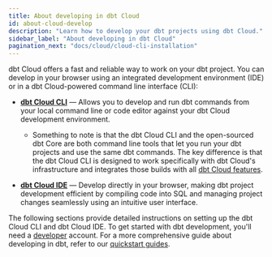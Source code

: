 ```yaml
---
title: About developing in dbt Cloud
id: about-cloud-develop
description: "Learn how to develop your dbt projects using dbt Cloud."
sidebar_label: "About developing in dbt Cloud"
pagination_next: "docs/cloud/cloud-cli-installation"
---
```


dbt Cloud offers a fast and reliable way to work on your dbt project. You can develop in your browser using an integrated development environment (IDE) or in a dbt Cloud-powered command line interface (CLI):

- **[dbt Cloud CLI](/docs/cloud/cloud-cli-installation)** &mdash; Allows you to develop and run dbt commands from your local command line or code editor against your dbt Cloud development environment.

  - Something to note is that the dbt Cloud CLI and the open-sourced dbt Core are both command line tools that let you run your dbt projects and use the same dbt commands. The key difference is that the dbt Cloud CLI is designed to work specifically with dbt Cloud's infrastructure and integrates those builds with all [dbt Cloud features](/docs/cloud/about-cloud/dbt-cloud-features).

- **[dbt Cloud IDE](/docs/cloud/dbt-cloud-ide/develop-in-the-cloud)** &mdash; Develop directly in your browser, making dbt project development efficient by compiling code into SQL and managing project changes seamlessly using an intuitive user interface.

The following sections provide detailed instructions on setting up the dbt Cloud CLI and dbt Cloud IDE. To get started with dbt development, you'll need a [developer](/docs/cloud/manage-access/seats-and-users) account. For a more comprehensive guide about developing in dbt, refer to our [quickstart guides](/quickstarts).



